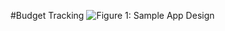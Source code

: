 #Budget Tracking
![Figure 1: Sample App Design ](https://github.com/ST10440746/imadbudget/assets/161420238/b369b258-6081-4b73-b1ec-110cce61ef7a)
